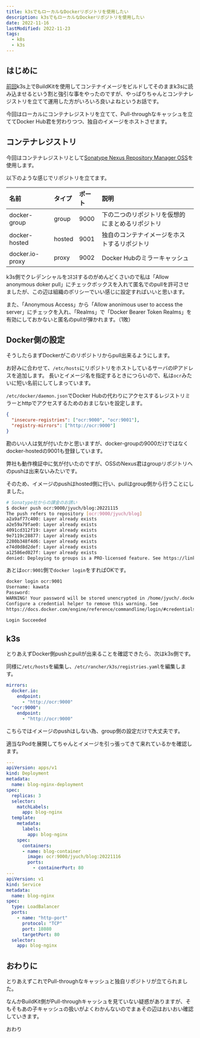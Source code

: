 ```yaml
---
title: k3sでもローカルなDockerリポジトリを使用したい
description: k3sでもローカルなDockerリポジトリを使用したい
date: 2022-11-16
lastModified: 2022-11-23
tags: 
  - k8s
  - k3s
---
```


## はじめに

[前回](/posts/2022/build-container-image-in-k3s-using-buildkit/)k3s上でBuildKitを使用してコンテナイメージをビルドしてそのままk3sに読み込ませるという割と強引な事をやったのですが、やっぱりちゃんとコンテナレジストリを立てて運用した方がいろいろ良いよねというお話です。

今回はローカルにコンテナレジストリを立てて、Pull-throughなキャッシュを立ててDocker Hub君を労わりつつ、独自のイメージをホストさせます。

## コンテナレジストリ

今回はコンテナレジストリとして[Sonatype Nexus Repository Manager OSS](https://www.sonatype.com/products/repository-oss-download)を使用します。

以下のような感じでリポジトリを立てます。

| 名前              | タイプ    | ポート  | 説明                       |
| :-------------- | :----- | :--- | :----------------------- |
| docker-group    | group  | 9000 | 下の二つのリポジトリを仮想的にまとめるリポジトリ |
| docker-hosted   | hosted | 9001 | 独自のコンテナイメージをホストするリポジトリ   |
| docker.io-proxy | proxy  | 9002 | Docker Hubのミラーキャッシュ      |

k3s側でクレデンシャルをｺﾈｺﾈするのがめんどくさいので私は「Allow anonymous doker
pull」にチェックボックスを入れて匿名でのpullを許可させましたが、この辺は組織のポリシーでいい感じに設定すればいいと思います。

また、「Anonymous Access」から「Allow anonimous user to access the
server」にチェックを入れ、「Realms」で「Docker Bearer Token
Realms」を有効にしておかないと匿名のpullが弾かれます。（1敗）

## Docker側の設定

そうしたらまずDockerがこのリポジトリからpull出来るようにします。

お好みに合わせて、`/etc/hosts`にリポジトリをホストしているサーバのIPアドレスを追加します。
長いとイメージ名を指定するときにつらいので、私は`ocr`みたいに短い名前にしてしまっています。

`/etc/docker/daemon.json`でDocker
Hubの代わりにアクセスするレジストリミラーとhttpでアクセスするためのおまじないを設定します。

```json
{
  "insecure-registries": ["ocr:9000", "ocr:9001"],
  "registry-mirrors": ["http://ocr:9000"]
}
```

勘のいい人は気が付いたかと思いますが、docker-groupの9000だけではなくdocker-hostedの9001も登録しています。

弊社も動作検証中に気が付いたのですが、OSSのNexus君はgroupリポジトリへのpushは出来ないみたいです。

そのため、イメージのpushはhosted側に行い、pullはgroup側から行うことにしました。

```sh
# Sonatype社からの課金のお誘い
$ docker push ocr:9000/jyuch/blog:20221115   
The push refers to repository [ocr:9000/jyuch/blog]
a2a9af77c400: Layer already exists 
a2e59a79fae0: Layer already exists 
4091cd312f19: Layer already exists 
9e7119c28877: Layer already exists 
2280b348f4d6: Layer already exists 
e74d0d8d2def: Layer already exists 
a12586ed027f: Layer already exists 
denied: Deploying to groups is a PRO-licensed feature. See https://links.sonatype.com/product-nexus-repository
```

あとは`ocr:9001`側で`docker login`をすればOKです。

```sh
docker login ocr:9001
Username: kawata
Password: 
WARNING! Your password will be stored unencrypted in /home/jyuch/.docker/config.json.
Configure a credential helper to remove this warning. See
https://docs.docker.com/engine/reference/commandline/login/#credentials-store

Login Succeeded
```

## k3s

とりあえずDocker側pushとpullが出来ることを確認できたら、次はk3s側です。

同様に`/etc/hosts`を編集し、`/etc/rancher/k3s/registries.yaml`を編集します。

```yaml
mirrors:
  docker.io:
    endpoint:
      - "http://ocr:9000"
  "ocr:9000":
    endpoint:
      - "http://ocr:9000"
```

こちらではイメージのpushはしない為、group側の設定だけで大丈夫です。

適当なPodを展開してちゃんとイメージを引っ張ってきて来れているかを確認します。

```yaml
---
apiVersion: apps/v1
kind: Deployment
metadata:
  name: blog-nginx-deployment
spec:
  replicas: 3
  selector:
    matchLabels:
      app: blog-nginx
  template:
    metadata:
      labels:
        app: blog-nginx
    spec:
      containers:
      - name: blog-container
        image: ocr:9000/jyuch/blog:20221116
        ports:
          - containerPort: 80
---
apiVersion: v1
kind: Service
metadata:
  name: blog-nginx
spec:
  type: LoadBalancer
  ports:
    - name: "http-port"
      protocol: "TCP"
      port: 18080
      targetPort: 80
  selector:
    app: blog-nginx
```

## おわりに

とりあえずこれでPull-throughなキャッシュと独自リポジトリが立てられました。

なんかBuildKit側がPull-throughキャッシュを見ていない疑惑がありますが、そもそもあの子キャッシュの扱いがよくわかんないのでまぁその辺はおいおい確認していきます。

おわり
